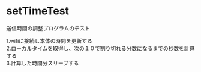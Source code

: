 # setTimeTest
送信時間の調整プログラムのテスト

1.wifiに接続し本体の時間を更新する  
2.ローカルタイムを取得し、次の１０で割り切れる分数になるまでの秒数を計算する  
3.計算した時間分スリープする  
